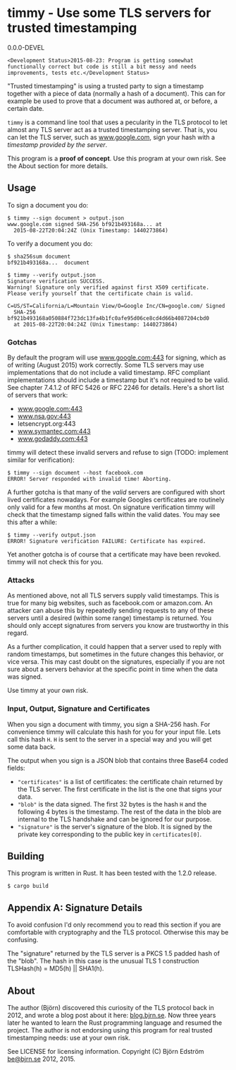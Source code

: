 # timmy - Use some TLS servers for trusted timestamping
0.0.0-DEVEL

    <Development Status>2015-08-23: Program is getting somewhat functionally correct but code is still a bit messy and needs improvements, tests etc.</Development Status>

"Trusted timestamping" is using a trusted party to sign a timestamp together with a piece of data (normally a hash of a document). This can for example be used to prove that a document was authored at, or before, a certain date.

`timmy` is a command line tool that uses a pecularity in the TLS protocol to let almost any TLS server act as a trusted timestamping server. That is, you can let the TLS server, such as www.google.com, sign your hash with a *timestamp provided by the server*.

This program is a **proof of concept**. Use this program at your own risk. See the About section for more details.

## Usage

To sign a document you do:

    $ timmy --sign document > output.json
	www.google.com signed SHA-256 bf921b493168a... at
	  2015-08-22T20:04:24Z (Unix Timestamp: 1440273864)

To verify a document you do:

	$ sha256sum document
	bf921b493168a...  document
    
    $ timmy --verify output.json
    Signature verification SUCCESS.
    Warning! Signature only verified against first X509 certificate.
    Please verify yourself that the certificate chain is valid.
    
    C=US/ST=California/L=Mountain View/O=Google Inc/CN=google.com/ Signed
	  SHA-256 bf921b493168a050884f723dc13fa4b1fc0afe95d06ce8cd4d66b4087204cbd0
	  at 2015-08-22T20:04:24Z (Unix Timestamp: 1440273864)

### Gotchas

By default the program will use www.google.com:443 for signing, which as of writing (August 2015) work correctly. Some TLS servers may use implementations that do not include a valid timestamp. RFC compliant implementations should include a timestamp but it's not required to be valid. See chapter 7.4.1.2 of RFC 5426 or RFC 2246 for details. Here's a short list of servers that work:

* www.google.com:443
* www.nsa.gov:443
* letsencrypt.org:443
* www.symantec.com:443
* www.godaddy.com:443

timmy will detect these invalid servers and refuse to sign (TODO: implement similar for verification):

    $ timmy --sign document --host facebook.com
	ERROR! Server responded with invalid time! Aborting.

A further gotcha is that many of the *valid* servers are configured with short lived certificates nowadays. For example Googles certificates are routinely only valid for a few months at most. On signature verification timmy will check that the timestamp signed falls within the valid dates. You may see this after a while:

    $ timmy --verify output.json
    ERROR! Signature verification FAILURE: Certificate has expired.

Yet another gotcha is of course that a certificate may have been revoked. timmy will not check this for you.

### Attacks

As mentioned above, not all TLS servers supply valid timestamps. This is true for many big websites, such as facebook.com or amazon.com. An attacker can abuse this by repeatedly sending requests to any of these servers until a desired (within some range) timestamp is returned. You should only accept signatures from servers you know are trustworthy in this regard.

As a further complication, it could happen that a server used to reply with random timestamps, but sometimes in the future changes this behavior, or vice versa. This may cast doubt on the signatures, especially if you are not sure about a servers behavior at the specific point in time when the data was signed.

Use timmy at your own risk.

### Input, Output, Signature and Certificates

When you sign a document with timmy, you sign a SHA-256 hash. For convenience timmy will calculate this hash for you for your input file. Lets call this hash `H`. `H` is sent to the server in a special way and you will get some data back.

The output when you sign is a JSON blob that contains three Base64 coded fields:

* `"certificates"` is a list of certificates: the certificate chain returned by the TLS server. The first certificate in the list is the one that signs your data.
* `"blob"` is the data signed. The first 32 bytes is the hash `H` and the following 4 bytes is the timestamp. The rest of the data in the blob are internal to the TLS handshake and can be ignored for our purpose.
* `"signature"` is the server's signature of the blob. It is signed by the private key corresponding to the public key in `certificates[0]`.

## Building

This program is written in Rust. It has been tested with the 1.2.0 release.

    $ cargo build

## Appendix A: Signature Details

To avoid confusion I'd only recommend you to read this section if you are comfortable with cryptography and the TLS protocol. Otherwise this may be confusing.

The "signature" returned by the TLS server is a PKCS 1.5 padded hash of the "blob". The hash in this case is the unusual TLS 1 construction TLSHash(h) = MD5(h) || SHA1(h).

## About

The author (Björn) discovered this curiosity of the TLS protocol back in 2012, and wrote a blog post about it here: [blog.bjrn.se](http://blog.bjrn.se/2012/07/fun-with-tls-handshake.html). Now three years later he wanted to learn the Rust programming language and resumed the project. The author is not endorsing using this program for real trusted timestamping needs: use at your own risk.

See LICENSE for licensing information. Copyright (C) Björn Edström <be@bjrn.se> 2012, 2015.
